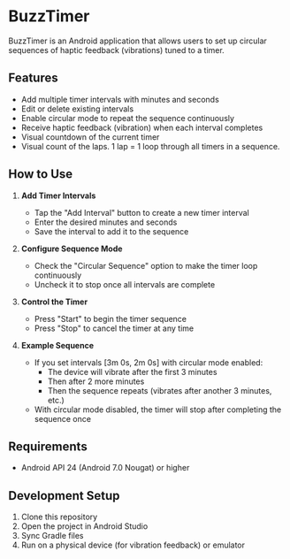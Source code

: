 # BuzzTimer

BuzzTimer is an Android application that allows users to set up circular sequences of haptic feedback (vibrations) tuned to a timer.

## Features

- Add multiple timer intervals with minutes and seconds
- Edit or delete existing intervals
- Enable circular mode to repeat the sequence continuously
- Receive haptic feedback (vibration) when each interval completes
- Visual countdown of the current timer
- Visual count of the laps. 1 lap = 1 loop through all timers in a sequence.

## How to Use

1. **Add Timer Intervals**
   - Tap the "Add Interval" button to create a new timer interval
   - Enter the desired minutes and seconds
   - Save the interval to add it to the sequence

2. **Configure Sequence Mode**
   - Check the "Circular Sequence" option to make the timer loop continuously
   - Uncheck it to stop once all intervals are complete

3. **Control the Timer**
   - Press "Start" to begin the timer sequence
   - Press "Stop" to cancel the timer at any time

4. **Example Sequence**
   - If you set intervals [3m 0s, 2m 0s] with circular mode enabled:
     - The device will vibrate after the first 3 minutes
     - Then after 2 more minutes
     - Then the sequence repeats (vibrates after another 3 minutes, etc.)
   - With circular mode disabled, the timer will stop after completing the sequence once

## Requirements

- Android API 24 (Android 7.0 Nougat) or higher

## Development Setup

1. Clone this repository
2. Open the project in Android Studio
3. Sync Gradle files
4. Run on a physical device (for vibration feedback) or emulator

